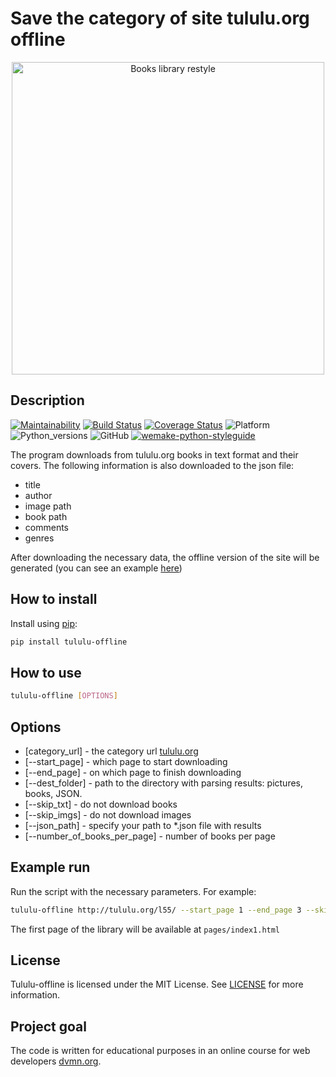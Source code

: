# Save the category of site tululu.org offline

<p align="center">
    <img width="500"
         src="http://omsklib.ru/files/news/2017/predvarit-zakaz/166513214-1.jpg"
         alt="Books library restyle" />
</p>

## Description
[![Maintainability](https://api.codeclimate.com/v1/badges/c8ec73b47d297795daae/maintainability)](https://codeclimate.com/github/velivir/tululu-offline/maintainability)
[![Build Status](https://travis-ci.com/velivir/tululu-offline.svg?branch=master)](https://travis-ci.com/velivir/tululu-offline)
[![Coverage Status](https://coveralls.io/repos/github/velivir/tululu-offline/badge.png?branch=master)](https://coveralls.io/github/velivir/tululu-offline?branch=master)
![Platform](https://img.shields.io/badge/platform-linux-brightgreen)
![Python_versions](https://img.shields.io/badge/Python-3.7%7C3.8-brightgreen)
![GitHub](https://img.shields.io/github/license/velivir/books-library-restyle)
[![wemake-python-styleguide](https://img.shields.io/badge/style-wemake-000000.svg)](https://github.com/wemake-services/wemake-python-styleguide)


The program downloads from tululu.org books in text format and their covers. The following information is also downloaded to the json file:
- title
- author
- image path
- book path
- comments
- genres

After downloading the necessary data, the offline version of the site will be generated (you can see an example [here](https://velivir.github.io/tululu-offline/pages/index1.html))


## How to install

Install using [pip](https://pypi.org/project/tululu-offline/):
  ```bash
  pip install tululu-offline
  ```


## How to use
  ```bash
  tululu-offline [OPTIONS]
  ```


## Options
- [category_url] - the category url [tululu.org](http://tululu.org)
- [--start_page] - which page to start downloading
- [--end_page] - on which page to finish downloading
- [--dest_folder] - path to the directory with parsing results: pictures, books, JSON.
- [--skip_txt] - do not download books
- [--skip_imgs] - do not download images
- [--json_path] - specify your path to *.json file with results
- [--number_of_books_per_page] - number of books per page


## Example run
Run the script with the necessary parameters. For example:
```bash
tululu-offline http://tululu.org/l55/ --start_page 1 --end_page 3 --skip_txt true --skip_imgs true --number_of_books_per_page 15
```

The first page of the library will be available at ```pages/index1.html```


## License

Tululu-offline is licensed under the MIT License. See [LICENSE](https://github.com/velivir/tululu-offline/blob/master/LICENSE) for more information.


## Project goal
The code is written for educational purposes in an online course for web developers [dvmn.org](https://dvmn.org).
